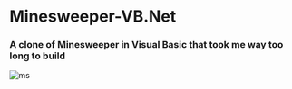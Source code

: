 # Minesweeper-VB.Net

### A clone of Minesweeper in Visual Basic that took me way too long to build

<img src="https://doofitator.github.io/images/projects/minesweeper/img2.PNG" alt="ms" border="0">